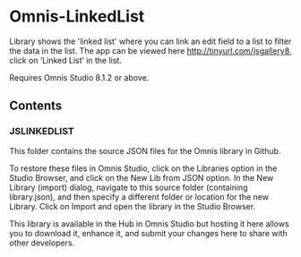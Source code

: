 # Omnis-LinkedList
Library shows the 'linked list' where you can link an edit field to a list to filter the data in the list. The app can be viewed here http://tinyurl.com/jsgallery8, click on ‘Linked List’ in the list.

Requires Omnis Studio 8.1.2 or above.

## Contents
### JSLINKEDLIST
This folder contains the source JSON files for the Omnis library in Github. 

To restore these files in Omnis Studio, click on the Libraries option in the Studio Browser, and click on the New Lib from JSON option. In the New Library (import) dialog, navigate to this source folder (containing library.json), and then specify a different folder or location for the new Library. Click on Import and open the library in the Studio Browser. 

This library is available in the Hub in Omnis Studio but hosting it here allows you to download it, enhance it, and submit your changes here to share with other developers. 

